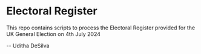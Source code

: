 Electoral Register
==================

This repo contains scripts to process the Electoral Register provided for
the UK General Election on 4th July 2024

-- Uditha DeSilva